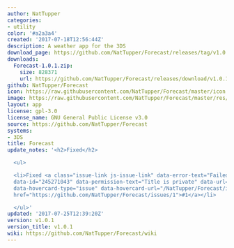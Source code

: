 ```yaml
---
author: NatTupper
categories:
- utility
color: '#a2a3a4'
created: '2017-07-18T12:56:44Z'
description: A weather app for the 3DS
download_page: https://github.com/NatTupper/Forecast/releases/tag/v1.0.1
downloads:
  Forecast-1.0.1.zip:
    size: 828371
    url: https://github.com/NatTupper/Forecast/releases/download/v1.0.1/Forecast-1.0.1.zip
github: NatTupper/Forecast
icon: https://raw.githubusercontent.com/NatTupper/Forecast/master/icon.png
image: https://raw.githubusercontent.com/NatTupper/Forecast/master/res/banner%20icon.png
layout: app
license: gpl-3.0
license_name: GNU General Public License v3.0
source: https://github.com/NatTupper/Forecast
systems:
- 3DS
title: Forecast
update_notes: '<h2>Fixed</h2>

  <ul>

  <li>Fixed <a class="issue-link js-issue-link" data-error-text="Failed to load title"
  data-id="245271043" data-permission-text="Title is private" data-url="https://github.com/NatTupper/Forecast/issues/1"
  data-hovercard-type="issue" data-hovercard-url="/NatTupper/Forecast/issues/1/hovercard"
  href="https://github.com/NatTupper/Forecast/issues/1">#1</a></li>

  </ul>'
updated: '2017-07-25T12:39:20Z'
version: v1.0.1
version_title: v1.0.1
wiki: https://github.com/NatTupper/Forecast/wiki
---
```

